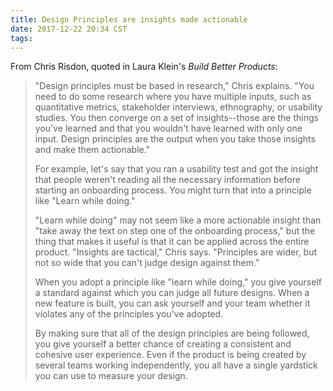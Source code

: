 ```yaml
---
title: Design Principles are insights made actionable
date: 2017-12-22 20:34 CST
tags:
---
```


From Chris Risdon, quoted in Laura Klein's _Build Better Products_:

> "Design principles must be based in research," Chris explains. "You need to do some research where you have multiple inputs, such as quantitative metrics, stakeholder interviews, ethnography, or usability studies. You then converge on a set of insights--those are the things you've learned and that you wouldn't have learned with only one input. Design principles are the output when you take those insights and make them actionable."
>
> For example, let's say that you ran a usability test and got the insight that people weren't reading all the necessary information before starting an onboarding process. You might turn that into a principle like "Learn while doing."
>
> "Learn while doing" may not seem like a more actionable insight than "take away the text on step one of the onboarding process," but the thing that makes it useful is that it can be applied across the entire product. "Insights are tactical," Chris says. "Principles are wider, but not so wide that you can't judge design against them."
>
> When you adopt a principle like "learn while doing," you give yourself a standard against which you can judge all future designs. When a new feature is built, you can ask yourself and your team whether it violates any of the principles you've adopted.
>
> By making sure that all of the design principles are being followed, you give yourself a better chance of creating a consistent and cohesive user experience. Even if the product is being created by several teams working independently, you all have a single yardstick you can use to measure your design.
